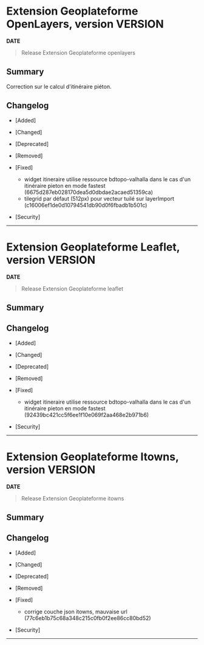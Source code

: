 # Extension Geoplateforme OpenLayers, version __VERSION__

**__DATE__**
> Release Extension Geoplateforme openlayers

## Summary

Correction sur le calcul d'itinéraire piéton.

## Changelog

* [Added]

* [Changed]

* [Deprecated]

* [Removed]

* [Fixed]

    - widget itineraire utilise ressource bdtopo-valhalla dans le cas d'un itinéraire pieton en mode fastest (6675d287eb028170dea5d0dbdae2acaed51359ca)
    - tilegrid par défaut (512px) pour vecteur tuilé sur layerImport (c16006ef1de0d10794541db90d0f6fbadb1b501c)

* [Security]

---

# Extension Geoplateforme Leaflet, version __VERSION__

**__DATE__**
> Release Extension Geoplateforme leaflet

## Summary

## Changelog

* [Added]

* [Changed]

* [Deprecated]

* [Removed]

* [Fixed]

    - widget itineraire utilise ressource bdtopo-valhalla dans le cas d'un itinéraire pieton en mode fastest (92439bc421cc5f6ee1f10e069f2aa468e2b971b6)

* [Security]

---


# Extension Geoplateforme Itowns, version __VERSION__

**__DATE__**
> Release Extension Geoplateforme itowns

## Summary

## Changelog

* [Added]

* [Changed]

* [Deprecated]

* [Removed]

* [Fixed]

    - corrige couche json itowns, mauvaise url (77c6eb1b75c68a348c215c0fb0f2ee86cc80bd52)


* [Security]

---
